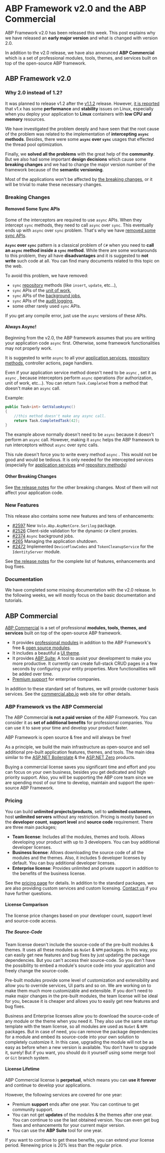 # ABP Framework v2.0 and the ABP Commercial

ABP Framework v2.0 has been released this week. This post explains why we have released an **early major version** and what is changed with version 2.0.

In addition to the v2.0 release, we have also announced **ABP Commercial** which is a set of professional modules, tools, themes, and services built on top of the open-source ABP framework.

## ABP Framework v2.0

### Why 2.0 instead of 1.2?

It was planned to release v1.2 after the [v1.1.2](https://github.com/abpframework/abp/releases/tag/1.1.2) release. However, [it is reported](https://github.com/abpframework/abp/issues/2026) that v1.x has some **performance** and **stability** issues on Linux, especially when you deploy your application to **Linux** containers with **low CPU and memory** resources.

We have investigated the problem deeply and have seen that the root cause of the problem was related to the implementation of **intercepting `async` methods**. Besides, there were some **`async` over `sync`** usages that effected the thread pool optimization.

Finally, we **solved all the problems** with the great help of the **community**. But we also had some important **design decisions** which cause some **breaking changes** and we had to change the major version number of the framework because of the **semantic versioning**.

Most of the applications won't be affected by [the breaking changes](https://github.com/abpframework/abp/releases), or it will be trivial to make these necessary changes.

### Breaking Changes

#### Removed Some Sync APIs

Some of the interceptors are required to use `async` APIs. When they intercept `sync` methods, they need to call `async` over `sync`. This eventually ends up with `async` over `sync` problem.  That's why we have [removed some sync APIs](https://github.com/abpframework/abp/pull/2464).

**`Async` over `sync`** pattern is a classical problem of `C#` when you need to **call an `async` method inside a `sync` method**. While there are some workarounds to this problem, they all have **disadvantages** and it is suggested to **not write** such code at all. You can find many documents related to this topic on the web.

To avoid this problem, we have removed:

- `sync` [repository](https://docs.abp.io/en/abp/latest/Repositories) methods (like `insert`, `update`, etc...),
- `sync` APIs of the [unit of work](https://docs.abp.io/en/abp/latest/Unit-Of-Work),
- `sync` APIs of the [background jobs](https://docs.abp.io/en/abp/latest/Background-Jobs),
- `sync` APIs of the [audit logging](https://docs.abp.io/en/abp/latest/Audit-Logging),
- some other rarely used `sync` APIs.

If you get any compile error, just use the `async` versions of these APIs.

#### Always Async!

Beginning from the v2.0, the ABP framework assumes that you are writing your application code `async` first. Otherwise, some framework functionalities may not properly work.

It is suggested to write `async` to all your [application services](https://docs.abp.io/en/abp/latest/Application-Services), [repository methods](https://docs.abp.io/en/abp/latest/Repositories), controller actions, page handlers.

Even if your application service method doesn't need to be `async` , set it as `async` , because interceptors perform `async` operations (for authorization, unit of work, etc...). You can return `Task.Completed` from a method that doesn't make an `async` call.

Example:

````csharp
public Task<int> GetValueAsync()
{
    //this method doesn't make any async call.
    return Task.CompletedTask(42);
}
````

The example above normally doesn't need to be `async` because it doesn't perform an `async` call. However, making it `async` helps the ABP framework to run interceptors without `async` over sync calls.

This rule doesn't force you to write every method `async` . This would not be good and would be tedious. It is only needed for the intercepted services (especially for [application services](https://docs.abp.io/en/abp/latest/Application-Services) and [repository methods](https://docs.abp.io/en/abp/latest/Repositories))

#### Other Breaking Changes

See [the release notes](https://github.com/abpframework/abp/releases/tag/2.0.0) for the other breaking changes. Most of them will not affect your application code.

### New Features

This release also contains some new features and tens of enhancements:

- [#2597](https://github.com/abpframework/abp/pull/2597) New `Volo.Abp.AspNetCore.Serilog` package.
- [#2526](https://github.com/abpframework/abp/issues/2526) Client-side validation for the dynamic `C#` client proxies.
- [#2374](https://github.com/abpframework/abp/issues/2374) `Async` background jobs.
- [#265](https://github.com/abpframework/abp/issues/265) Managing the application shutdown.
- [#2472](https://github.com/abpframework/abp/issues/2472) Implemented `DeviceFlowCodes` and `TokenCleanupService` for the `IdentityServer` module.

See [the release notes](https://github.com/abpframework/abp/releases/tag/2.0.0) for the complete list of features, enhancements and bug fixes.

### Documentation

We have completed some missing documentation with the v2.0 release. In the following weeks, we will mostly focus on the basic documentation and tutorials.

## ABP Commercial

[ABP Commercial](https://commercial.abp.io/) is a set of professional **modules, tools, themes, and services** built on top of the open-source ABP framework.

- It provides [professional modules](https://commercial.abp.io/modules) in addition to the ABP Framework's free & [open source modules](https://docs.abp.io/en/abp/latest/Modules/Index).
- It includes a beautiful a [UI theme](https://commercial.abp.io/themes).
- It provides [ABP Suite](https://commercial.abp.io/tools/suite); A tool to assist your development to make you more productive. It currently can create full-stack CRUD pages in a few seconds by configuring your entity properties. More functionalities will be added over time.
- [Premium support](https://commercial.abp.io/support) for enterprise companies.

In addition to these standard set of features, we will provide customer basis services. See the [commercial.abp.io](https://commercial.abp.io/) web site for other details.

### ABP Framework vs the ABP Commercial

The ABP Commercial **is not a paid version** of the ABP Framework. You can consider it as **set of additional benefits** for professional companies. You can use it to save your time and develop your product faster.

ABP Framework is open source & free and will always be free!

As a principle, we build the main infrastructure as open-source and sell additional pre-built application features, themes, and tools. The main idea similar to the [ASP.NET Boilerplate](https://aspnetboilerplate.com/) & the [ASP.NET Zero](https://aspnetzero.com/) products. 

Buying a commercial license saves you significant time and effort and you can focus on your own business, besides you get dedicated and high priority support. Also, you will be supporting the ABP core team since we are spending most of our time to develop, maintain and support the open-source ABP Framework.

### Pricing

You can build **unlimited projects/products**, sell to **unlimited customers**, host **unlimited servers** without any restriction. Pricing is mostly based on the **developer count**, **support level** and **source code** requirement. There are three main packages;

- **Team license**: Includes all the modules, themes and tools. Allows developing your product with up to 3 developers. You can buy additional developer licenses.
- **Business license**: Allows downloading the source code of all the modules and the themes. Also, it includes 5 developer licenses by default. You can buy additional developer licenses.
- **Enterprise license**: Provides unlimited and private support in addition to the benefits of the business license.

See the [pricing page](https://commercial.abp.io/pricing) for details. In addition to the standard packages, we are also providing custom services and custom licensing. [Contact us](https://commercial.abp.io/contact) if you have further questions.

#### License Comparison

The license price changes based on your developer count, support level and source-code access.

##### The Source-Code

Team license doesn't include the source-code of the pre-built modules & themes. It uses all these modules as `NuGet` & `NPM` packages. In this way, you can easily get new features and bug fixes by just updating the package dependencies. But you can't access their source-code. So you don't have the possibility to embed a module's source code into your application and freely change the source-code.

Pre-built modules provide some level of customization and extensibility and allow you to override services, UI parts and so on. We are working on to make them much more customizable and extensible. If you don't need to make major changes in the pre-built modules, the team license will be ideal for you, because it is cheaper and allows you to easily get new features and bug fixes.

Business and Enterprise licenses allow you to download the source-code of any module or the theme when you need it. They also use the same startup template with the team license, so all modules are used as `NuGet` & `NPM` packages. But in case of need, you can remove the package dependencies for a module and embed its source-code into your own solution to completely customize it. In this case, upgrading the module will not be as easy as before when a new version is available. You don't have to upgrade it, surely! But if you want, you should do it yourself using some merge tool or `Git` branch system.

#### License Lifetime

ABP Commercial license is **perpetual**, which means you can **use it forever** and continue to develop your applications.

However, the following services are covered for one year:

- Premium **support** ends after one year. You can continue to get community support.
- You can not get **updates** of the modules & the themes after one year. You can continue to use the last obtained version. You can even get bug fixes and enhancements for your current major version.
- You can use the **ABP Suite** tool for one year.

If you want to continue to get these benefits, you can extend your license period. Renewing price is 20% less than the regular price.